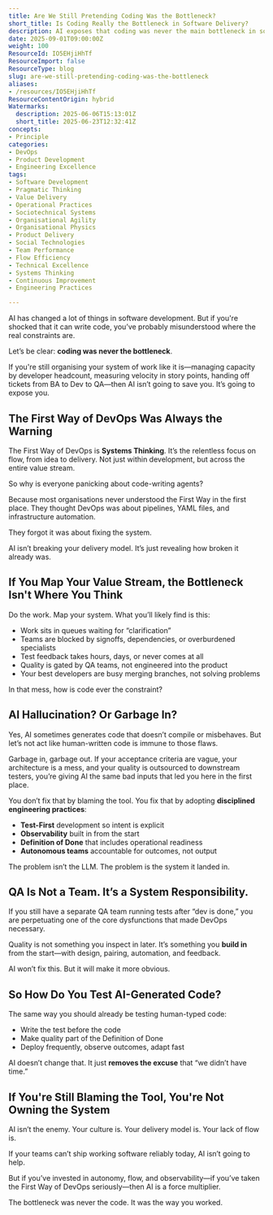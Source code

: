 ```yaml
---
title: Are We Still Pretending Coding Was the Bottleneck?
short_title: Is Coding Really the Bottleneck in Software Delivery?
description: AI exposes that coding was never the main bottleneck in software delivery; real constraints are in system flow, team practices, and organisational culture, not code writing.
date: 2025-09-01T09:00:00Z
weight: 100
ResourceId: IO5EHjiHhTf
ResourceImport: false
ResourceType: blog
slug: are-we-still-pretending-coding-was-the-bottleneck
aliases:
- /resources/IO5EHjiHhTf
ResourceContentOrigin: hybrid
Watermarks:
  description: 2025-06-06T15:13:01Z
  short_title: 2025-06-23T12:32:41Z
concepts:
- Principle
categories:
- DevOps
- Product Development
- Engineering Excellence
tags:
- Software Development
- Pragmatic Thinking
- Value Delivery
- Operational Practices
- Sociotechnical Systems
- Organisational Agility
- Organisational Physics
- Product Delivery
- Social Technologies
- Team Performance
- Flow Efficiency
- Technical Excellence
- Systems Thinking
- Continuous Improvement
- Engineering Practices

---
```

AI has changed a lot of things in software development. But if you're shocked that it can write code, you’ve probably misunderstood where the real constraints are.

Let’s be clear: **coding was never the bottleneck**.

If you're still organising your system of work like it is—managing capacity by developer headcount, measuring velocity in story points, handing off tickets from BA to Dev to QA—then AI isn’t going to save you. It’s going to expose you.

## The First Way of DevOps Was Always the Warning

The First Way of DevOps is **Systems Thinking**. It’s the relentless focus on flow, from idea to delivery. Not just within development, but across the entire value stream.

So why is everyone panicking about code-writing agents?

Because most organisations never understood the First Way in the first place. They thought DevOps was about pipelines, YAML files, and infrastructure automation.

They forgot it was about fixing the system.

AI isn’t breaking your delivery model. It’s just revealing how broken it already was.

## If You Map Your Value Stream, the Bottleneck Isn't Where You Think

Do the work. Map your system. What you’ll likely find is this:

- Work sits in queues waiting for “clarification”
- Teams are blocked by signoffs, dependencies, or overburdened specialists
- Test feedback takes hours, days, or never comes at all
- Quality is gated by QA teams, not engineered into the product
- Your best developers are busy merging branches, not solving problems

In that mess, how is code ever the constraint?

## AI Hallucination? Or Garbage In?

Yes, AI sometimes generates code that doesn’t compile or misbehaves. But let’s not act like human-written code is immune to those flaws.

Garbage in, garbage out. If your acceptance criteria are vague, your architecture is a mess, and your quality is outsourced to downstream testers, you’re giving AI the same bad inputs that led you here in the first place.

You don’t fix that by blaming the tool. You fix that by adopting **disciplined engineering practices**:

- **Test-First** development so intent is explicit
- **Observability** built in from the start
- **Definition of Done** that includes operational readiness
- **Autonomous teams** accountable for outcomes, not output

The problem isn’t the LLM. The problem is the system it landed in.

## QA Is Not a Team. It’s a System Responsibility.

If you still have a separate QA team running tests after “dev is done,” you are perpetuating one of the core dysfunctions that made DevOps necessary.

Quality is not something you inspect in later. It’s something you **build in** from the start—with design, pairing, automation, and feedback.

AI won’t fix this. But it will make it more obvious.

## So How Do You Test AI-Generated Code?

The same way you should already be testing human-typed code:

- Write the test before the code
- Make quality part of the Definition of Done
- Deploy frequently, observe outcomes, adapt fast

AI doesn’t change that. It just **removes the excuse** that “we didn’t have time.”

## If You're Still Blaming the Tool, You're Not Owning the System

AI isn’t the enemy. Your culture is. Your delivery model is. Your lack of flow is.

If your teams can’t ship working software reliably today, AI isn’t going to help.

But if you’ve invested in autonomy, flow, and observability—if you’ve taken the First Way of DevOps seriously—then AI is a force multiplier.

The bottleneck was never the code. It was the way you worked.
